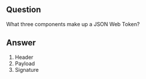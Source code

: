 ## Question

What three components make up a JSON Web Token?

## Answer

1. Header
2. Payload
3. Signature

